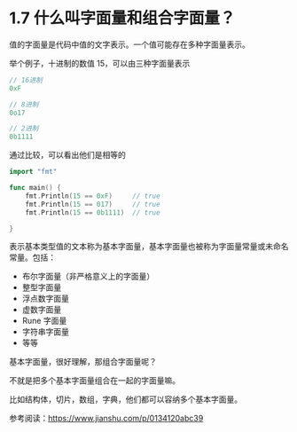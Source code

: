 # 1.7 什么叫字面量和组合字面量？

值的字面量是代码中值的文字表示。一个值可能存在多种字面量表示。

举个例子，十进制的数值 15，可以由三种字面量表示

```go
// 16进制
0xF

// 8进制
0o17

// 2进制
0b1111
```

通过比较，可以看出他们是相等的

```go
import "fmt"

func main() {
	fmt.Println(15 == 0xF)     // true
	fmt.Println(15 == 017)     // true
	fmt.Println(15 == 0b1111)  // true

}
```

表示基本类型值的文本称为基本字面量，基本字面量也被称为字面量常量或未命名常量。包括：

-   布尔字面量（非严格意义上的字面量）
-   整型字面量
-   浮点数字面量
-   虚数字面量
-   Rune 字面量
-   字符串字面量
-   等等



基本字面量，很好理解，那组合字面量呢？

不就是把多个基本字面量组合在一起的字面量嘛。

比如结构体，切片，数组，字典，他们都可以容纳多个基本字面量。





参考阅读：https://www.jianshu.com/p/0134120abc39